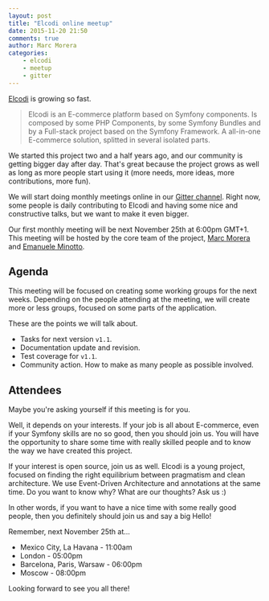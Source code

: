 ```yaml
---
layout: post
title: "Elcodi online meetup"
date: 2015-11-20 21:50
comments: true
author: Marc Morera
categories: 
    - elcodi
    - meetup
    - gitter
---
```

[Elcodi](http://elcodi.io) is growing so fast.

> Elcodi is an E-commerce platform based on Symfony components. Is composed by
> some PHP Components, by some Symfony Bundles and by a Full-stack project based
> on the Symfony Framework. A all-in-one E-commerce solution, splitted in
> several isolated parts.

We started this project two and a half years ago, and our community is getting 
bigger day after day. That's great because the project grows as well as long as
more people start using it (more needs, more ideas, more contributions, more
fun).

We will start doing monthly meetings online in our
[Gitter channel](http://gitter.im/elcodi/elcodi). Right now, some people is
daily contributing to Elcodi and having some nice and constructive talks, but we
want to make it even bigger.

Our first monthly meeting will be next November 25th at 6:00pm GMT+1.
This meeting will be hosted by the core team of the project,
[Marc Morera](https://github.com/mmoreram) and
[Emanuele Minotto](https://github.com/EmanueleMinotto).

## Agenda

This meeting will be focused on creating some working groups for the next weeks.
Depending on the people attending at the meeting, we will create more or less
groups, focused on some parts of the application.

These are the points we will talk about.

* Tasks for next version `v1.1`.
* Documentation update and revision.
* Test coverage for `v1.1`.
* Community action. How to make as many people as possible involved.

## Attendees

Maybe you're asking yourself if this meeting is for you.

Well, it depends on your interests. If your job is all about E-commerce, even if
your Symfony skills are no so good, then you should join us. You will have the
opportunity to share some time with really skilled people and to know the way we
have created this project.

If your interest is open source, join us as well. Elcodi is a young project,
focused on finding the right equilibrium between pragmatism and clean
architecture. We use Event-Driven Architecture and annotations at the same time.
Do you want to know why? What are our thoughts? Ask us :)

In other words, if you want to have a nice time with some really good people,
then you definitely should join us and say a big Hello!

Remember, next November 25th at...

* Mexico City, La Havana - 11:00am
* London - 05:00pm
* Barcelona, Paris, Warsaw - 06:00pm
* Moscow - 08:00pm

Looking forward to see you all there!
